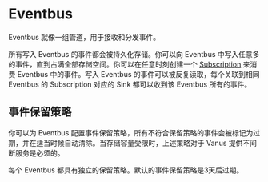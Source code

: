 # Eventbus

Eventbus 就像一组管道，用于接收和分发事件。

所有写入 Eventbus 的事件都会被持久化存储。你可以向 Eventbus 中写入任意多的事件，直到占满全部存储空间。你可以在任意时刻创建一个 [Subscription](subscription.md) 来消费 Eventbus 中的事件。写入 Eventbus 的事件可以被反复读取，每个关联到相同 Eventbus 的 Subscription 对应的 Sink 都可以收到该 Eventbus 所有的事件。

## 事件保留策略

你可以为 Eventbus 配置事件保留策略，所有不符合保留策略的事件会被标记为过期，并在适当时候自动清除。当存储容量受限时，上述策略对于 Vanus 提供不间断服务是必须的。

每个 Eventbus 都具有独立的保留策略。默认的事件保留策略是3天后过期。
